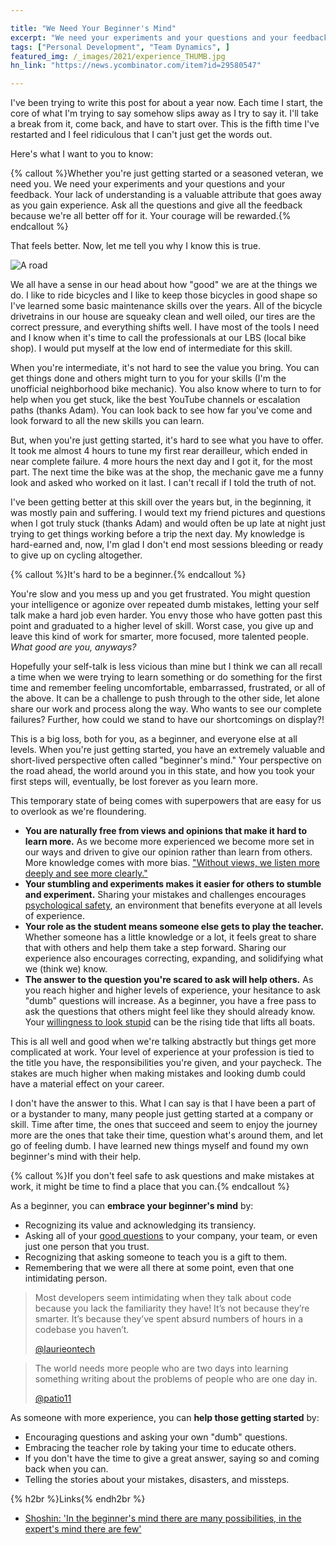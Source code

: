 ```yaml
---

title: "We Need Your Beginner's Mind"
excerpt: "We need your experiments and your questions and your feedback. Your lack of understanding is a valuable attribute that goes away as you gain experience."
tags: ["Personal Development", "Team Dynamics", ]
featured_img: /_images/2021/experience_THUMB.jpg
hn_link: "https://news.ycombinator.com/item?id=29580547"

---
```


I've been trying to write this post for about a year now. Each time I start, the core of what I'm trying to say somehow slips away as I try to say it. I'll take a break from it, come back, and have to start over. This is the fifth time I've restarted and I feel ridiculous that I can't just get the words out.

Here's what I want to you to know:

{% callout %}Whether you're just getting started or a seasoned veteran, we need you. We need your experiments and your questions and your feedback. Your lack of understanding is a valuable attribute that goes away as you gain experience. Ask all the questions and give all the feedback because we're all better off for it. Your courage will be rewarded.{% endcallout %}

That feels better. Now, let me tell you why I know this is true. 

<img src="/_images/2021/experience.jpg" class="aligncenter" alt="A road">

We all have a sense in our head about how "good" we are at the things we do. I like to ride bicycles and I like to keep those bicycles in good shape so I've learned some basic maintenance skills over the years. All of the bicycle drivetrains in our house are squeaky clean and well oiled, our tires are the correct pressure, and everything shifts well. I have most of the tools I need and I know when it's time to call the professionals at our LBS (local bike shop). I would put myself at the low end of intermediate for this skill.

When you're intermediate, it's not hard to see the value you bring. You can get things done and others might turn to you for your skills (I'm the unofficial neighborhood bike mechanic). You also know where to turn to for help when you get stuck, like the best YouTube channels or escalation paths (thanks Adam). You can look back to see how far you've come and look forward to all the new skills you can learn.

But, when you're just getting started, it's hard to see what you have to offer. It took me almost 4 hours to tune my first rear derailleur, which ended in near complete failure. 4 more hours the next day and I got it, for the most part. The next time the bike was at the shop, the mechanic gave me a funny look and asked who worked on it last. I can't recall if I told the truth of not.

I've been getting better at this skill over the years but, in the beginning, it was mostly pain and suffering. I would text my friend pictures and questions when I got truly stuck (thanks Adam) and would often be up late at night just trying to get things working before a trip the next day. My knowledge is hard-earned and, now, I'm glad I don't end most sessions bleeding or ready to give up on cycling altogether.

{% callout %}It's hard to be a beginner.{% endcallout %}

You're slow and you mess up and you get frustrated. You might question your intelligence or agonize over repeated dumb mistakes, letting your self talk make a hard job even harder. You envy those who have gotten past this point and graduated to a higher level of skill. Worst case, you give up and leave this kind of work for smarter, more focused, more talented people. *What good are you, anyways?*

Hopefully your self-talk is less vicious than mine but I think we can all recall a time when we were trying to learn something or do something for the first time and remember feeling uncomfortable, embarrassed, frustrated, or all of the above. It can be a challenge to push through to the other side, let alone share our work and process along the way. Who wants to see our complete failures? Further, how could we stand to have our shortcomings on display?!

This is a big loss, both for you, as a beginner, and everyone else at all levels. When you're just getting started, you have an extremely valuable and short-lived perspective often called "beginner's mind." Your perspective on the road ahead, the world around you in this state, and how you took your first steps will, eventually, be lost forever as you learn more.

This temporary state of being comes with superpowers that are easy for us to overlook as we're floundering.

- **You are naturally free from views and opinions that make it hard to learn more.** As we become more experienced we become more set in our ways and driven to give our opinion rather than learn from others. More knowledge comes with more bias. ["Without views, we listen more deeply and see more clearly."](https://jackkornfield.com/beginners-mind/)
- **Your stumbling and experiments makes it easier for others to stumble and experiment.** Sharing your mistakes and challenges encourages [psychological safety](https://hbr.org/2017/08/high-performing-teams-need-psychological-safety-heres-how-to-create-it), an environment that benefits everyone at all levels of experience. 
- **Your role as the student means someone else gets to play the teacher.** Whether someone has a little knowledge or a lot, it feels great to share that with others and help them take a step forward. Sharing our experience also encourages correcting, expanding, and solidifying what we (think we) know.
- **The answer to the question you're scared to ask will help others.** As you reach higher and higher levels of experience, your hesitance to ask "dumb" questions will increase. As a beginner, you have a free pass to ask the questions that others might feel like they should already know. Your [willingness to look stupid](https://danluu.com/look-stupid/) can be the rising tide that lifts all boats.

This is all well and good when we're talking abstractly but things get more complicated at work. Your level of experience at your profession is tied to the title you have, the responsibilities you're given, and your paycheck. The stakes are much higher when making mistakes and looking dumb could have a material effect on your career.

I don't have the answer to this. What I can say is that I have been a part of or a bystander to many, many people just getting started at a company or skill. Time after time, the ones that succeed and seem to enjoy the journey more are the ones that take their time, question what's around them, and let go of feeling dumb. I have learned new things myself and found my own beginner's mind with their help. 

{% callout %}If you don't feel safe to ask questions and make mistakes at work, it might be time to find a place that you can.{% endcallout %}

As a beginner, you can **embrace your beginner's mind** by:

- Recognizing its value and acknowledging its transiency.
- Asking all of your [good questions](https://jvns.ca/blog/2021/10/21/how-to-get-useful-answers-to-your-questions/) to your company, your team, or even just one person that you trust.
- Recognizing that asking someone to teach you is a gift to them.
- Remembering that we were all there at some point, even that one intimidating person.

> Most developers seem intimidating when they talk about code because you lack the familiarity they have! It’s not because they’re smarter. It’s because they’ve spent absurd numbers of hours in a codebase you haven’t.
> 
> [@laurieontech](https://twitter.com/laurieontech/status/1250900874743947267)

> The world needs more people who are two days into learning something writing about the problems of people who are one day in.
> 
> [@patio11](https://twitter.com/patio11/status/803825771349426176)

As someone with more experience, you can **help those getting started** by:

- Encouraging questions and asking your own "dumb" questions.
- Embracing the teacher role by taking your time to educate others.
- If you don't have the time to give a great answer, saying so and coming back when you can.
- Telling the stories about your mistakes, disasters, and missteps.

{% h2br %}Links{% endh2br %}

- [Shoshin: 'In the beginner's mind there are many possibilities, in the expert's mind there are few'](https://en.wikipedia.org/wiki/Shoshin)
